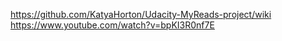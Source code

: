 https://github.com/KatyaHorton/Udacity-MyReads-project/wiki
https://www.youtube.com/watch?v=bpKI3R0nf7E